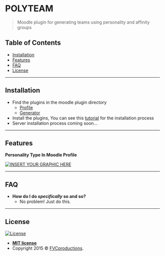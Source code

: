 # POLYTEAM

> Moodle plugin for generating teams using personality and affinity groups

## Table of Contents

- [Installation](#installation)
- [Features](#features)
- [FAQ](#faq)
- [License](#license)

---

## Installation

- Find the plugins in the moodle plugin directory
  - [Profile]()
  - [Generator]()
- Install the plugins, You can see this [tutorial]() for the installation process
- Server installation process coming soon...

---

## Features

**Personality Type In Moodle Profile**

[![INSERT YOUR GRAPHIC HERE](http://i.imgur.com/dt8AUb6.png)]()

---

## FAQ

- **How do I do _specifically_ so and so?**
  - No problem! Just do this.

---

## License

[![License](http://img.shields.io/:license-mit-blue.svg?style=flat-square)](http://badges.mit-license.org)

- **[MIT license](http://opensource.org/licenses/mit-license.php)**
- Copyright 2015 © <a href="http://fvcproductions.com" target="_blank">FVCproductions</a>.
